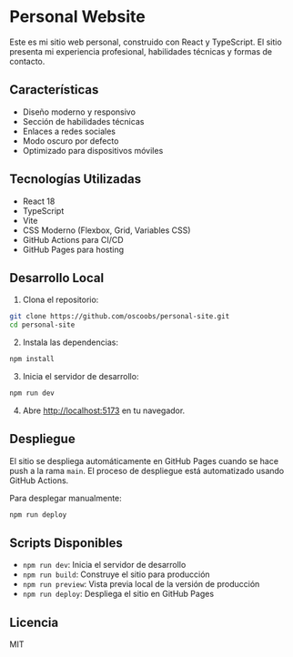 # Personal Website

Este es mi sitio web personal, construido con React y TypeScript. El sitio presenta mi experiencia profesional, habilidades técnicas y formas de contacto.

## Características

- Diseño moderno y responsivo
- Sección de habilidades técnicas
- Enlaces a redes sociales
- Modo oscuro por defecto
- Optimizado para dispositivos móviles

## Tecnologías Utilizadas

- React 18
- TypeScript
- Vite
- CSS Moderno (Flexbox, Grid, Variables CSS)
- GitHub Actions para CI/CD
- GitHub Pages para hosting

## Desarrollo Local

1. Clona el repositorio:
```bash
git clone https://github.com/oscoobs/personal-site.git
cd personal-site
```

2. Instala las dependencias:
```bash
npm install
```

3. Inicia el servidor de desarrollo:
```bash
npm run dev
```

4. Abre [http://localhost:5173](http://localhost:5173) en tu navegador.

## Despliegue

El sitio se despliega automáticamente en GitHub Pages cuando se hace push a la rama `main`. El proceso de despliegue está automatizado usando GitHub Actions.

Para desplegar manualmente:

```bash
npm run deploy
```

## Scripts Disponibles

- `npm run dev`: Inicia el servidor de desarrollo
- `npm run build`: Construye el sitio para producción
- `npm run preview`: Vista previa local de la versión de producción
- `npm run deploy`: Despliega el sitio en GitHub Pages

## Licencia

MIT
